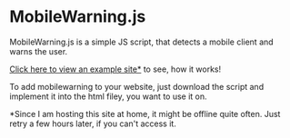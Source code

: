 # MobileWarning.js
MobileWarning.js is a simple JS script, that detects a mobile client and warns the user.

[Click here to view an example site*](http://manolol.ddns.net:2225/projects/mobilewarningjs/example) to see, how it works!

To add mobilewarning to your website, just download the script and implement it into the html filey, you want to use it on.

*Since I am hosting this site at home, it might be offline quite often. Just retry a few hours later, if you can't access it.
